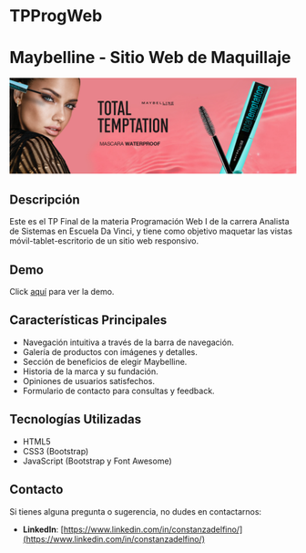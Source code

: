 # TPProgWeb
# Maybelline - Sitio Web de Maquillaje

![Maybelline Banner](./img/bannerweb.jpg)

## Descripción

Este es el TP Final de la materia Programación Web I de la carrera Analista de Sistemas en Escuela Da Vinci, y tiene como objetivo maquetar las vistas móvil-tablet-escritorio de un sitio web responsivo.

## Demo

Click [aquí](https://cdelfino.github.io/TPProgWeb/]) para ver la demo.

## Características Principales

- Navegación intuitiva a través de la barra de navegación.
- Galería de productos con imágenes y detalles.
- Sección de beneficios de elegir Maybelline.
- Historia de la marca y su fundación.
- Opiniones de usuarios satisfechos.
- Formulario de contacto para consultas y feedback.

## Tecnologías Utilizadas

- HTML5
- CSS3 (Bootstrap)
- JavaScript (Bootstrap y Font Awesome)

## Contacto

Si tienes alguna pregunta o sugerencia, no dudes en contactarnos:
- **LinkedIn**: [https://www.linkedin.com/in/constanzadelfino/](https://www.linkedin.com/in/constanzadelfino/)

